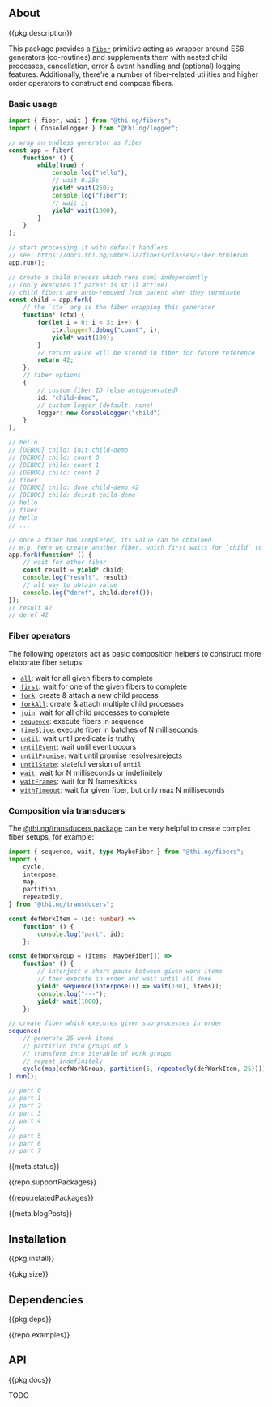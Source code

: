 <!-- include ../../assets/tpl/header.md -->

<!-- toc -->

## About

{{pkg.description}}

This package provides a
[`Fiber`](https://docs.thi.ng/umbrella/fibers/classes/Fiber.html) primitive
acting as wrapper around ES6 generators (co-routines) and supplements them with
nested child processes, cancellation, error & event handling and (optional)
logging features. Additionally, there're a number of fiber-related utilities and
higher order operators to construct and compose fibers.

### Basic usage

```ts tangle:export/readme-1.ts
import { fiber, wait } from "@thi.ng/fibers";
import { ConsoleLogger } from "@thi.ng/logger";

// wrap an endless generator as fiber
const app = fiber(
	function* () {
		while(true) {
			console.log("hello");
			// wait 0.25s
			yield* wait(250);
			console.log("fiber");
			// wait 1s
			yield* wait(1000);
		}
	}
);

// start processing it with default handlers
// see: https://docs.thi.ng/umbrella/fibers/classes/Fiber.html#run
app.run();

// create a child process which runs semi-independently
// (only executes if parent is still active)
// child fibers are auto-removed from parent when they terminate
const child = app.fork(
	// the `ctx` arg is the fiber wrapping this generator
	function* (ctx) {
		for(let i = 0; i < 3; i++) {
			ctx.logger?.debug("count", i);
			yield* wait(100);
		}
		// return value will be stored in fiber for future reference
		return 42;
	},
	// fiber options
	{
		// custom fiber ID (else autogenerated)
		id: "child-demo",
		// custom logger (default: none)
		logger: new ConsoleLogger("child")
	}
);

// hello
// [DEBUG] child: init child-demo
// [DEBUG] child: count 0
// [DEBUG] child: count 1
// [DEBUG] child: count 2
// fiber
// [DEBUG] child: done child-demo 42
// [DEBUG] child: deinit child-demo
// hello
// fiber
// hello
// ...

// once a fiber has completed, its value can be obtained
// e.g. here we create another fiber, which first waits for `child` to complete
app.fork(function* () {
	// wait for other fiber
	const result = yield* child;
	console.log("result", result);
	// alt way to obtain value
	console.log("deref", child.deref());
});
// result 42
// deref 42
```

### Fiber operators

The following operators act as basic composition helpers to construct more elaborate fiber setups:

- [`all`](https://docs.thi.ng/umbrella/fibers/functions/all.html): wait for all given fibers to complete
- [`first`](https://docs.thi.ng/umbrella/fibers/functions/first.html): wait for one of the given fibers to complete
- [`fork`](https://docs.thi.ng/umbrella/fibers/classes/Fiber.html#fork): create & attach a new child process
- [`forkAll`](https://docs.thi.ng/umbrella/fibers/classes/Fiber.html#forkAll): create & attach multiple child processes
- [`join`](https://docs.thi.ng/umbrella/fibers/classes/Fiber.html#join): wait for all child processes to complete
- [`sequence`](https://docs.thi.ng/umbrella/fibers/functions/sequence.html): execute fibers in sequence
- [`timeSlice`](https://docs.thi.ng/umbrella/fibers/functions/timeSlice.html): execute fiber in batches of N milliseconds
- [`until`](https://docs.thi.ng/umbrella/fibers/functions/until.html): wait until predicate is truthy
- [`untilEvent`](https://docs.thi.ng/umbrella/fibers/functions/untilEvent.html): wait until event occurs
- [`untilPromise`](https://docs.thi.ng/umbrella/fibers/functions/untilPromise.html): wait until promise resolves/rejects
- [`untilState`](https://docs.thi.ng/umbrella/fibers/functions/untilState.html): stateful version of `until`
- [`wait`](https://docs.thi.ng/umbrella/fibers/functions/wait.html): wait for N milliseconds or indefinitely
- [`waitFrames`](https://docs.thi.ng/umbrella/fibers/functions/waitFrames.html): wait for N frames/ticks
- [`withTimeout`](https://docs.thi.ng/umbrella/fibers/functions/withTimeout.html): wait for given fiber, but only max N milliseconds

### Composition via transducers

The [@thi.ng/transducers
package](https://github.com/thi-ng/umbrella/tree/develop/packages/transducers)
can be very helpful to create complex fiber setups, for example:

```ts tangle:export/readme-2.ts
import { sequence, wait, type MaybeFiber } from "@thi.ng/fibers";
import {
	cycle,
	interpose,
	map,
	partition,
	repeatedly,
} from "@thi.ng/transducers";

const defWorkItem = (id: number) =>
	function* () {
		console.log("part", id);
	};

const defWorkGroup = (items: MaybeFiber[]) =>
	function* () {
		// interject a short pause between given work items
		// then execute in order and wait until all done
		yield* sequence(interpose(() => wait(100), items));
		console.log("---");
		yield* wait(1000);
	};

// create fiber which executes given sub-processes in order
sequence(
	// generate 25 work items
	// partition into groups of 5
	// transform into iterable of work groups
	// repeat indefinitely
	cycle(map(defWorkGroup, partition(5, repeatedly(defWorkItem, 25))))
).run();

// part 0
// part 1
// part 2
// part 3
// part 4
// ---
// part 5
// part 6
// part 7
```

{{meta.status}}

{{repo.supportPackages}}

{{repo.relatedPackages}}

{{meta.blogPosts}}

## Installation

{{pkg.install}}

{{pkg.size}}

## Dependencies

{{pkg.deps}}

{{repo.examples}}

## API

{{pkg.docs}}

TODO

<!-- include ../../assets/tpl/footer.md -->
